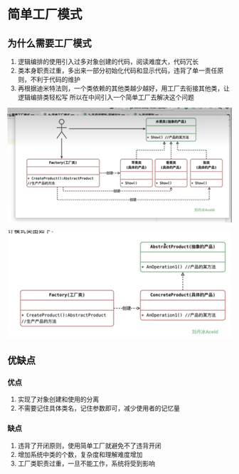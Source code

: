 # 简单工厂模式

## 为什么需要工厂模式
1. 逻辑编排的使用引入过多对象创建的代码，阅读难度大，代码冗长
2. 类本身职责过重，多出来一部分初始化代码和显示代码，违背了单一责任原则，不利于代码的维护 
3. 再根据迪米特法则，一个类依赖的其他类越少越好，用工厂去衔接其他类，让逻辑编排类轻松写
所以在中间引入一个简单工厂去解决这个问题

![img.png](img.png)

![img_1.png](img_1.png)

## 优缺点

### 优点
1. 实现了对象创建和使用的分离
2. 不需要记住具体类名，记住参数即可，减少使用者的记忆量
### 缺点
1. 违背了开闭原则，使用简单工厂就避免不了违背开闭
2. 增加系统中类的个数，复杂度和理解难度增加
3. 工厂类职责过重，一旦不能工作，系统将受到影响